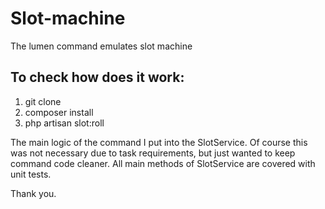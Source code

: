 # Slot-machine
The lumen command emulates slot machine

## To check how does it work:
1) git clone
2) composer install
3) php artisan slot:roll


The main logic of the command I put into the SlotService. Of course this was not necessary due to task requirements, but just wanted to keep command code cleaner.
All main methods of SlotService are covered with unit tests.

Thank you.
